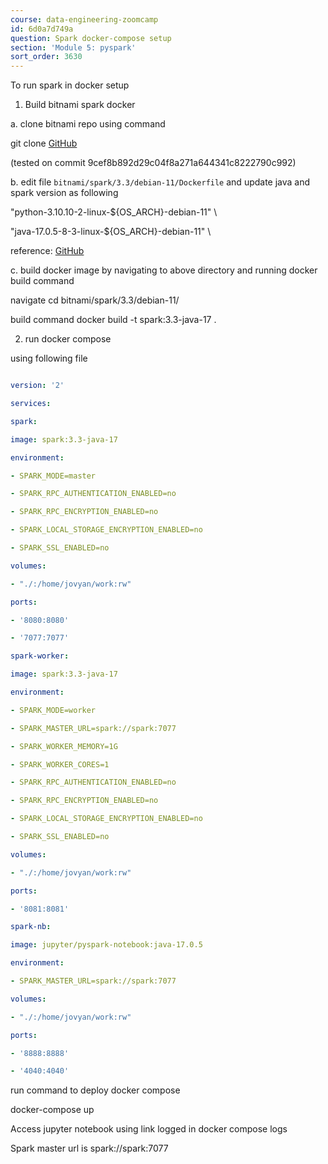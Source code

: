 ```yaml
---
course: data-engineering-zoomcamp
id: 6d0a7d749a
question: Spark docker-compose setup
section: 'Module 5: pyspark'
sort_order: 3630
---
```


To run spark in docker setup

1. Build bitnami spark docker

a. clone bitnami repo using command

git clone [GitHub](https://github.com/bitnami/containers.git)

(tested on commit 9cef8b892d29c04f8a271a644341c8222790c992)

b. edit file `bitnami/spark/3.3/debian-11/Dockerfile` and update java and spark version as following

"python-3.10.10-2-linux-${OS_ARCH}-debian-11" \

"java-17.0.5-8-3-linux-${OS_ARCH}-debian-11" \

reference: [GitHub](https://github.com/bitnami/containers/issues/13409)

c. build docker image by navigating to above directory and running docker build command

navigate cd bitnami/spark/3.3/debian-11/

build command docker build -t spark:3.3-java-17 .

2. run docker compose

using following file

```yaml docker-compose.yml

version: '2'

services:

spark:

image: spark:3.3-java-17

environment:

- SPARK_MODE=master

- SPARK_RPC_AUTHENTICATION_ENABLED=no

- SPARK_RPC_ENCRYPTION_ENABLED=no

- SPARK_LOCAL_STORAGE_ENCRYPTION_ENABLED=no

- SPARK_SSL_ENABLED=no

volumes:

- "./:/home/jovyan/work:rw"

ports:

- '8080:8080'

- '7077:7077'

spark-worker:

image: spark:3.3-java-17

environment:

- SPARK_MODE=worker

- SPARK_MASTER_URL=spark://spark:7077

- SPARK_WORKER_MEMORY=1G

- SPARK_WORKER_CORES=1

- SPARK_RPC_AUTHENTICATION_ENABLED=no

- SPARK_RPC_ENCRYPTION_ENABLED=no

- SPARK_LOCAL_STORAGE_ENCRYPTION_ENABLED=no

- SPARK_SSL_ENABLED=no

volumes:

- "./:/home/jovyan/work:rw"

ports:

- '8081:8081'

spark-nb:

image: jupyter/pyspark-notebook:java-17.0.5

environment:

- SPARK_MASTER_URL=spark://spark:7077

volumes:

- "./:/home/jovyan/work:rw"

ports:

- '8888:8888'

- '4040:4040'

```

run command to deploy docker compose

docker-compose up

Access jupyter notebook using link logged in docker compose logs

Spark master url is spark://spark:7077

